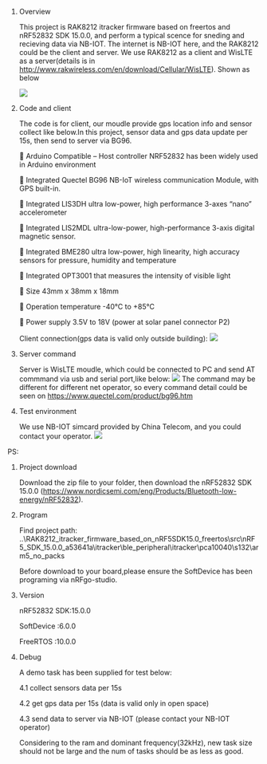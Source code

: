 1. Overview

   This project is RAK8212 itracker firmware based on freertos and nRF52832 SDK 15.0.0, and perform a typical scence for sneding and recieving data via NB-IOT. The internet is NB-IOT here, and the RAK8212 could be the client and server. We use RAK8212 as a client and WisLTE as a server(details is in http://www.rakwireless.com/en/download/Cellular/WisLTE). Shown as below 
   
   
   ![](https://github.com/RAKWireless/RAK8212_itracker_firmware_based_on_nRF5SDK15.0_freertos/blob/master/%E5%BE%AE%E4%BF%A1%E6%88%AA%E5%9B%BE_20180827115712.png)
    

    
2. Code and client

    The code is for client, our moudle provide gps location info and sensor collect like below.In this project, sensor data and gps data update per 15s, then send to server via BG96.
    
    Arduino Compatible – Host controller NRF52832 has been widely used in Arduino environment

    Integrated Quectel BG96 NB-IoT wireless communication Module, with GPS built-in.

    Integrated LIS3DH ultra low-power, high performance 3-axes “nano” accelerometer

    Integrated LIS2MDL ultra-low-power, high-performance 3-axis digital magnetic sensor.

    Integrated BME280 ultra low-power, high linearity, high accuracy sensors for pressure, humidity and temperature

    Integrated OPT3001 that measures the intensity of visible light
   
    Size 43mm x 38mm x 18mm

    Operation temperature -40°C to +85°C

    Power supply 3.5V to 18V (power at solar panel connector P2)

    
   Client connection(gps data is valid only outside building): 
    ![](https://github.com/RAKWireless/RAK8212_itracker_firmware_based_on_nRF5SDK15.0_freertos/blob/master/%E5%BE%AE%E4%BF%A1%E5%9B%BE%E7%89%87_20180827102432.jpg)

3. Server command 

    Server is WisLTE moudle, which could be connected to PC and send AT commmand via usb and  serial port,like below:
    ![](https://github.com/RAKWireless/RAK8212_itracker_firmware_based_on_nRF5SDK15.0_freertos/blob/master/%E5%BE%AE%E4%BF%A1%E5%9B%BE%E7%89%87_20180827102445.jpg)
    The command may be different for different net operator, so every command detail could be seen on https://www.quectel.com/product/bg96.htm 
    
4. Test environment 

    We use NB-IOT simcard provided by China Telecom, and you could contact your operator.
    ![](https://github.com/RAKWireless/RAK8212_itracker_firmware_based_on_nRF5SDK15.0_freertos/blob/master/20180827102455.jpg)


PS:

1. Project download

   Download the zip file to your folder, then download the nRF52832 SDK 15.0.0 (https://www.nordicsemi.com/eng/Products/Bluetooth-low-energy/nRF52832).
   
2. Program

   Find project path:
   ..\RAK8212_itracker_firmware_based_on_nRF5SDK15.0_freertos\src\nRF5_SDK_15.0.0_a53641a\itracker\ble_peripheral\itracker\pca10040\s132\arm5_no_packs
   
   
   Before download to your board,please ensure the SoftDevice has been programing via nRFgo-studio.
   
3. Version

   nRF52832 SDK:15.0.0
   
   SoftDevice  :6.0.0
   
   FreeRTOS    :10.0.0
   
4. Debug

   A demo task has been supplied for test below:
   
   4.1 collect sensors data per 15s    
   
   4.2 get gps data per 15s (data is valid only in open space)
   
   4.3 send data to server via NB-IOT (please contact your NB-IOT operator)
   
   Considering to the ram and dominant frequency(32kHz), new task size should not be large and the num of tasks should be as less as good.



